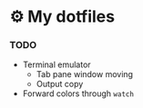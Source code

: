 # ⚙️ My dotfiles

### TODO

- Terminal emulator
  - Tab pane window moving
  - Output copy
- Forward colors through `watch`
